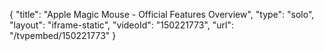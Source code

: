 {
    "title": "Apple Magic Mouse - Official Features Overview",
    "type": "solo",
    "layout": "iframe-static",
    "videoId": "150221773",
    "url": "\/tvpembed\/150221773"
}